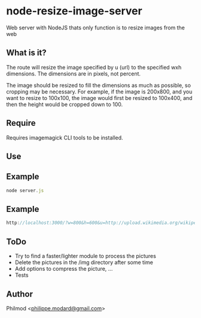 # node-resize-image-server

  Web server with NodeJS thats only function is to resize images from the web

## What is it?
The route will resize the image specified by u (url) to the specified wxh dimensions. The dimensions are in pixels, not percent.

The image should be resized to fill the dimensions as much as possible, so cropping may be necessary. For example, if the image
is 200x800, and you want to resize to 100x100, the image would first be resized to 100x400, and then the height would be cropped
down to 100.

## Require
Requires imagemagick CLI tools to be installed. 

## Use
## Example
```js
node server.js
```

## Example
```js
http://localhost:3000/?w=800&h=600&u=http://upload.wikimedia.org/wikipedia/commons/0/0c/GoldenGateBridge-001.jpg
```

## ToDo
  - Try to find a faster/lighter module to process the pictures
  - Delete the pictures in the /img directory after some time
  - Add options to compress the picture, ...
  - Tests

## Author

Philmod &lt;philippe.modard@gmail.com&gt;